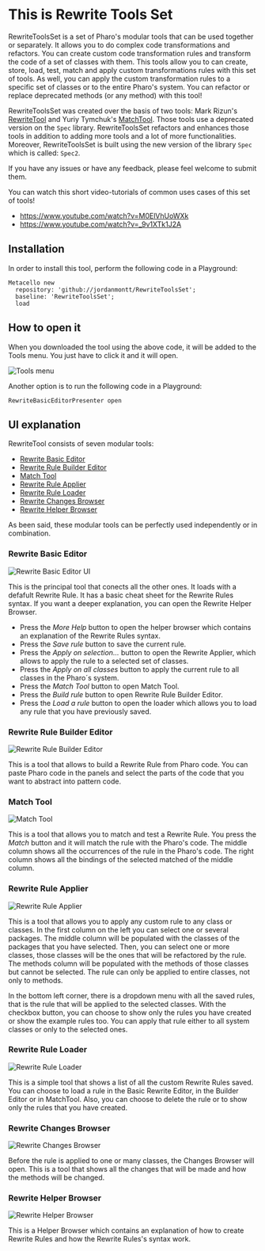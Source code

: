 # This is Rewrite Tools Set

RewriteToolsSet is a set of Pharo's modular tools that can be used together or separately. It allows you to do complex code transformations and refactors. You can create custom code transformation rules and transform the code of a set of classes with them.
This tools allow you to can create, store, load, test, match and apply custom transformations rules with this set of tools. As well, you can apply the custom transformation rules to a specific set of classes or to the entire Pharo's system. You can refactor or replace deprecated methods (or any method) with this tool!

RewriteToolsSet was created over the basis of two tools: Mark Rizun's [RewriteTool](http://smalltalkhub.com/#!/~MarkRizun/RewriteTool) and Yuriy Tymchuk's [MatchTool](https://github.com/Uko/MatchTool). Those tools use a deprecated version on the `Spec` library. RewriteToolsSet refactors and enhances those tools in addition to adding more tools and a lot of more functionalities. Moreover, RewriteToolsSet is built using the new version of the library `Spec` which is called: `Spec2`.

If you have any issues or have any feedback, please feel welcome to submit them.

You can watch this short video-tutorials of common uses cases of this set of tools!
- https://www.youtube.com/watch?v=M0ElVhUoWXk
- https://www.youtube.com/watch?v=_9v1XTk1J2A
## Installation

In order to install this tool, perform the following code in a Playground:

    Metacello new
      repository: 'github://jordanmontt/RewriteToolsSet';
      baseline: 'RewriteToolsSet';
      load


## How to open it

When you downloaded the tool using the above code, it will be added to the Tools menu. You just have to click it and it will open.

![Tools menu](https://i.imgur.com/4LVxfd9.png)

Another option is to run the following code in a Playground:

`RewriteBasicEditorPresenter open`

## UI explanation

RewriteTool consists of seven modular tools:
- [Rewrite Basic Editor](#rewrite-basic-editor)
- [Rewrite Rule Builder Editor](#rewrite-rule-builder-editor)
- [Match Tool](#match-tool)
- [Rewrite Rule Applier](#rewrite-rule-applier)
- [Rewrite Rule Loader](#rewrite-rule-loader)
- [Rewrite Changes Browser](#rewrite-changes-browser)
- [Rewrite Helper Browser](#rewrite-helper-browser)

As been said, these modular tools can be perfectly used independently or in combination.

### Rewrite Basic Editor

![Rewrite Basic Editor UI](https://i.imgur.com/Cn6j0Kb.png)

This is the principal tool that conects all the other ones. It loads with a defafult Rewrite Rule. It has a basic cheat sheet for the Rewrite Rules syntax. If you want a deeper explanation, you can open the Rewrite Helper Browser.
- Press the _More Help_ button to open the helper browser which contains an explanation of the Rewrite Rules syntax.
- Press the _Save rule_ button to save the current rule.
- Press the _Apply on selection..._ button to open the Rewrite Applier, which allows to apply the rule to a selected set of classes.
- Press the _Apply on all classes_ button to apply the current rule to all classes in the Pharo´s system.
- Press the _Match Tool_ button to open Match Tool.
- Press the _Build rule_ button to open Rewrite Rule Builder Editor.
- Press the _Load a rule_ button to open the loader which allows you to load any rule that you have previously saved.

### Rewrite Rule Builder Editor

![Rewrite Rule Builder Editor](https://i.imgur.com/gty5qgH.png)

This is a tool that allows to build a Rewrite Rule from Pharo code. You can paste Pharo code in the panels and select the parts of the code that you want to abstract into pattern code.

### Match Tool

![Match Tool](https://i.imgur.com/fUzeSjO.png)

This is a tool that allows you to match and test a Rewrite Rule. You press the _Match_ button and it will match the rule with the Pharo's code. The middle column shows all the occurrences of the rule in the Pharo's code. The right column shows all the bindings of the selected matched of the middle column.

### Rewrite Rule Applier

![Rewrite Rule Applier](https://i.imgur.com/k3yp1W6.png)

This is a tool that allows you to apply any custom rule to any class or classes. In the first column on the left you can select one or several packages. The middle column will be populated with the classes of the packages that you have selected. Then, you can select one or more classes, those classes will be the ones that will be refactored by the rule. The methods column will be populated with the methods of those classes but cannot be selected. The rule can only be applied to entire classes, not only to methods.

In the bottom left corner, there is a dropdown menu with all the saved rules, that is the rule that will be applied to the selected classes. With the checkbox button, you can choose to show only the rules you have created or show the example rules too. You can apply that rule either to all system classes or only to the selected ones.

### Rewrite Rule Loader

![Rewrite Rule Loader](https://i.imgur.com/s4loD9I.png)

This is a simple tool that shows a list of all the custom Rewrite Rules saved. You can choose to load a rule in the Basic Rewrite Editor, in the Builder Editor or in MatchTool. Also, you can choose to delete the rule or to show only the rules that you have created.

### Rewrite Changes Browser

![Rewrite Changes Browser](https://i.imgur.com/sAOHL8K.png)

Before the rule is applied to one or many classes, the Changes Browser will open. This is a tool that shows all the changes that will be made and how the methods will be changed.

### Rewrite Helper Browser

![Rewrite Helper Browser](https://i.imgur.com/83E8YDn.png)

This is a Helper Browser which contains an explanation of how to create Rewrite Rules and how the Rewrite Rules's syntax work.
